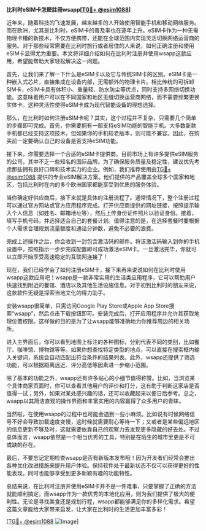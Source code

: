 **比利时eSIM卡怎麽註冊wsapp[[TG💪+ @esim1088](https://t.me/s/esim1088)]**

近年来，随着科技的飞速发展，越来越多的人开始使用智能手机和移动网络服务。而在欧洲，尤其是比利时，eSIM卡的普及率也在逐年上升。eSIM卡作为一种无需物理卡槽的新技术，不仅方便携带，还能在全球范围内实现灵活切换网络运营商的服务。对于那些经常需要在比利时旅行或者居住的人来说，如何正确注册和使用eSIM卡显得尤为重要。本文将详细介绍如何在比利时注册并使用wsapp这款应用，希望能帮助大家轻松解决这一问题。

首先，让我们来了解一下什么是eSIM卡以及它与传统SIM卡的区别。eSIM卡是一种嵌入式芯片，直接集成在设备内部，无需额外的物理卡片。相比传统的可拆卸SIM卡，eSIM卡具有体积小、重量轻、防水防尘等优点，同时支持多网络切换功能。这意味着用户可以在不同国家和地区无缝切换运营商网络，而不需要频繁更换实体卡。这种灵活性使得eSIM卡成为现代智能设备的理想选择。

那么，在比利时如何注册eSIM卡呢？其实，这个过程并不复杂，只需要几个简单的步骤即可完成。首先，你需要拥有一部支持eSIM功能的智能手机。大多数新款手机都已经支持这项技术，但如果你的手机较老版本，则可能不兼容。因此，在购买前一定要确认自己的设备是否支持eSIM功能。

接下来，你需要选择一个合适的eSIM卡提供商。目前市场上有许多提供eSIM服务的公司，其中不乏一些知名的国际品牌。为了确保服务质量及稳定性，建议优先考虑那些拥有良好口碑和技术实力的企业。例如，我们推荐使用由[TG💪+ @esim1088](https://t.me/s/esim1088) 提供的专业eSIM解决方案。他们提供的产品覆盖全球多个国家和地区，包括比利时在内的多个欧洲国家都能享受到优质的服务体验。

当你确定好供应商后，接下来就是具体的注册流程了。通常情况下，整个注册过程可以通过官方网站或官方应用程序完成。打开供应商提供的网址链接，按照提示输入个人信息（如姓名、邮箱地址等），然后上传身份证件照片以验证身份。接着，填写手机号码，并选择适合自己的套餐计划。值得注意的是，在选择套餐时要根据个人需求合理规划流量额度和通话分钟数，避免不必要的浪费。

完成上述操作之后，你会收到一封包含激活码的邮件。将该激活码输入到你的手机设置中，按照指示一步步完成配置即可成功激活eSIM卡。一旦激活完毕，你就可以立即开始享受高速稳定的互联网连接了！

现在，我们已经学会了如何注册eSIM卡，接下来再来说说如何在比利时使用wsapp这款应用吧！wsapp是一款非常实用的生活类应用程序，它可以帮助用户快速找到附近的餐馆、酒店以及其他生活设施信息。对于初到比利时的朋友来说，这款软件无疑是探索当地文化的得力助手。

安装wsapp很简单，只需访问Google Play Store或Apple App Store搜索“wsapp”，然后点击下载按钮即可。安装完成后，打开应用程序并允许其获取地理位置权限。这样做的目的是为了让wsapp能够准确地为你推荐周边的相关场所。

进入主界面后，你可以看到地图上标注的各种图标，分别代表不同的类别，比如餐厅、咖啡馆、博物馆等等。如果你想查找特定类型的地点，可以直接在搜索框内输入关键词，系统会自动匹配出符合条件的结果列表。此外，wsapp还提供了筛选功能，可以根据距离远近、评分高低等因素进一步缩小范围。

除了基本的功能之外，wsapp还有许多贴心的小细节值得称赞。比如，当浏览某个具体商家页面时，你可以查看其他用户的评价和打分，这有助于判断这家店是否值得一试；另外，如果对某处感兴趣的话，还可以收藏起来以便日后参考。总之，wsapp以其简洁直观的操作界面和丰富实用的内容赢得了众多用户的青睐。

当然啦，在使用wsapp的过程中也可能会遇到一些小麻烦。比如说有时候网络信号不好会导致加载速度变慢，这时候就需要耐心等待一下；又或者是某些偏远地区的信息更新不够及时，这就需要依靠自己的观察力去发现更多隐藏的好去处。不过总体而言，wsapp依然是一个相当优秀的工具，特别是在陌生的城市里更是不可或缺的存在。

最后，不要忘记定期检查wsapp是否有新版本发布哦！因为开发者们经常会推出各种优化改进措施来提升用户体验。保持软件处于最新状态不仅可以获得更好的性能表现，同时也能够享受到更多新颖有趣的功能特性。

总结来说，在比利时注册并使用eSIM卡并不是一件难事，只要掌握了正确的方法就能顺利搞定。而wsapp作为一款优秀的本地化应用，则为我们提供了极大的便利性。无论是寻找美食还是规划行程，wsapp都能够满足你的多样化需求。希望这篇文章能给大家带来启发，让大家在比利时的生活更加丰富多彩！

[[TG💪+ @esim1088](https://t.me/s/esim1088) ![Image](https://i.postimg.cc/4NQfJmqS/Snipaste-2025-05-13-00-14-12.png)]